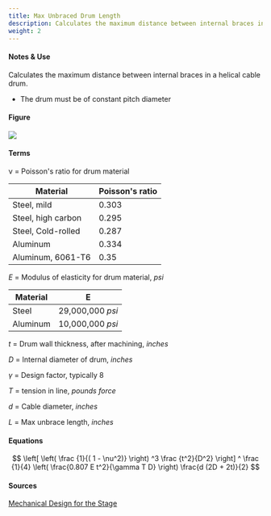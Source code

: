 ```yaml
---
title: Max Unbraced Drum Length
description: Calculates the maximum distance between internal braces in a helical cable drum.
weight: 2
---
```


#### Notes & Use

Calculates the maximum distance between internal braces in a helical cable drum.

* The drum must be of constant pitch diameter

#### Figure

![](/image/drum_unbraced_length.jpg)

#### Terms

&nu; = Poisson's ratio for drum material

|Material|Poisson's ratio|
|--------|---------------| 
|Steel, mild|0.303|
|Steel, high carbon|0.295|
|Steel, Cold-rolled|0.287|
|Aluminum|0.334|
|Aluminum, 6061-T6|0.35|

$E$ = Modulus of elasticity for drum material, *psi*

|Material|E|
|--------|---------------| 
|Steel|29,000,000 *psi*|
|Aluminum|10,000,000 *psi*|

$t$ = Drum wall thickness, after machining, *inches*

$D$ = Internal diameter of drum, *inches*

$\gamma$ = Design factor, typically 8

$T$ = tension in line, *pounds force*

$d$ = Cable diameter, *inches*

$L$ = Max unbrace length, *inches*

#### Equations

$$  \left[
        \left( \frac {1}{( 1 - \nu^2)} \right) ^3
        \frac {t^2}{D^2}
    \right] ^ \frac {1}{4}
    \left(
        \frac{0.807 E t^2}{\gamma T D}
    \right)
    \frac{d (2D + 2t)}{2}
$$

#### Sources

[Mechanical Design for the Stage](http://www.amazon.com/Mechanical-Design-Stage-Alan-Hendrickson/dp/024080631X/ref=sr_1_1?ie=UTF8&qid=1388378342&sr=8-1&keywords=mechanical+design+for+the+stage)

